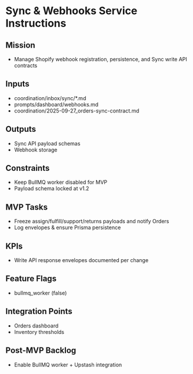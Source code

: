 <!-- GENERATED BY manager. DO NOT EDIT.
     Source: coordination/registry/agents.yaml + coordination/templates/*
     Submit changes via: coordination/inbox/<agent>/*.md
     Instructions-Version: 1.0.2  Generated: 2025-09-27T20:30:00+00:00 -->
# Sync & Webhooks Service Instructions

## Mission
- Manage Shopify webhook registration, persistence, and Sync write API contracts

## Inputs
- coordination/inbox/sync/*.md
- prompts/dashboard/webhooks.md
- coordination/2025-09-27_orders-sync-contract.md

## Outputs
- Sync API payload schemas
- Webhook storage

## Constraints
- Keep BullMQ worker disabled for MVP
- Payload schema locked at v1.2

## MVP Tasks
- Freeze assign/fulfill/support/returns payloads and notify Orders
- Log envelopes & ensure Prisma persistence

## KPIs
- Write API response envelopes documented per change

## Feature Flags
- bullmq_worker (false)

## Integration Points
- Orders dashboard
- Inventory thresholds

## Post-MVP Backlog
- Enable BullMQ worker + Upstash integration


